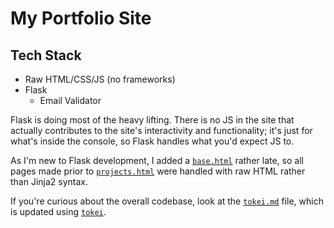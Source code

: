 # My Portfolio Site

## Tech Stack

- Raw HTML/CSS/JS (no frameworks)
- Flask
  - Email Validator

Flask is doing most of the heavy lifting. There is no JS in the site that actually contributes to the site's interactivity and functionality; it's just for what's inside the console, so Flask handles what you'd expect JS to.

As I'm new to Flask development, I added a [`base.html`](./templates/base.html) rather late, so all pages made prior to [`projects.html`](./templates/projects.html) were handled with raw HTML rather than Jinja2 syntax.

If you're curious about the overall codebase, look at the [`tokei.md`](./tokei.md) file, which is updated using [`tokei`](https://github.com/XAMPPRocky/tokei).
